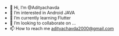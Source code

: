 - 👋 Hi, I’m @Adityachavda
- 👀 I’m interested in Android JAVA
- 🌱 I’m currently learning Flutter
- 💞️ I’m looking to collaborate on ...
- 📫 How to reach me adityachavda2000@gmail.com

<!---
Adityachavda/Adityachavda is a ✨ special ✨ repository because its `README.md` (this file) appears on your GitHub profile.
You can click the Preview link to take a look at your changes.
--->
